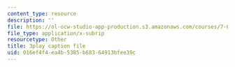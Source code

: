 ```yaml
---
content_type: resource
description: ''
file: https://ol-ocw-studio-app-production.s3.amazonaws.com/courses/7-012-introduction-to-biology-fall-2004/016ef4f4ea4b5385b68364913bfee39c_00LNy0Q_i6c.vtt
file_type: application/x-subrip
resourcetype: Other
title: 3play caption file
uid: 016ef4f4-ea4b-5385-b683-64913bfee39c
---
```

